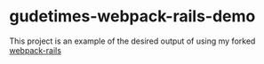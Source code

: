 # gudetimes-webpack-rails-demo

This project is an example of the desired output of using my forked [webpack-rails](https://github.com/gudetimes1234/webpack-rails)
